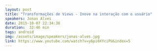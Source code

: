 ```yaml
---
layout: post
title: "Transformações de Views - Inove na interação com o usuário"
speakers: Jonas Alves
date: 2015-10-07 22:34:38
duration:  32:46 min
tags: android
img: /assets/image/speakers/jonas-alves.jpg 
link: https://www.youtube.com/watch?v=y6pi0XYciPU&index=5
---
```

